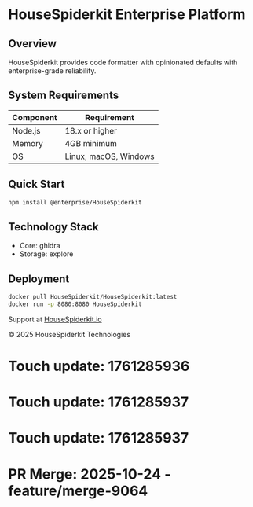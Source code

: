 # HouseSpiderkit Enterprise Platform

## Overview

HouseSpiderkit provides code formatter with opinionated defaults with enterprise-grade reliability.

## System Requirements

| Component | Requirement |
|-----------|-------------|
| Node.js | 18.x or higher |
| Memory | 4GB minimum |
| OS | Linux, macOS, Windows |

## Quick Start

```bash
npm install @enterprise/HouseSpiderkit
```

## Technology Stack

- Core: ghidra
- Storage: explore

## Deployment

```bash
docker pull HouseSpiderkit/HouseSpiderkit:latest
docker run -p 8080:8080 HouseSpiderkit
```

Support at [HouseSpiderkit.io](https://HouseSpiderkit.io)

© 2025 HouseSpiderkit Technologies

# Touch update: 1761285936

# Touch update: 1761285937

# Touch update: 1761285937

# PR Merge: 2025-10-24 - feature/merge-9064
